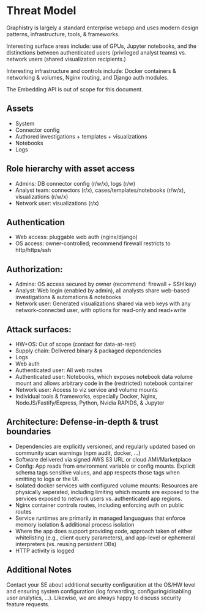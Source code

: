 # Threat Model

Graphistry is largely a standard enterprise webapp and uses modern design patterns, infrastructure, tools, & frameworks.

Interesting surface areas include: use of GPUs, Jupyter notebooks, and the distinctions between authenticated users (privileged analyst teams) vs. network users (shared visualization recipients.)

Interesting infrastructure and controls include: Docker containers & networking & volumes, Nginx routing, and Django auth modules.

The Embedding API is out of scope for this document.

## Assets
* System
* Connector config
* Authored investigations + templates + visualizations
* Notebooks
* Logs

## Role hierarchy with asset access
* Admins: DB connector config (r/w/x), logs (r/w)
* Analyst team: connectors (r/x), cases/templates/notebooks (r/w/x), visualizations (r/w/x)
* Network user: visualizations (r/x)

## Authentication
* Web access: pluggable web auth (nginx/django)
* OS access: owner-controlled; recommend firewall restricts to http/https/ssh

## Authorization:
* Admins: OS access secured by owner (recommend: firewall + SSH key)
* Analyst: Web login (enabled by admin), all analysts share web-based investigations & automations & notebooks
* Network user: Generated visualizations shared via web keys with any network-connected user, with options for  read-only and read+write

## Attack surfaces:
* HW+OS: Out of scope (contact for data-at-rest)
* Supply chain: Delivered binary & packaged dependencies
* Logs
* Web auth
* Authenticated user: All web routes
* Authenticated user: Notebooks, which exposes notebook data volume mount and allows arbitrary code in the (restricted) notebook container
* Network user: Access to viz service and volume mounts
* Individual tools & frameworks, especially Docker, Nginx, NodeJS/Fastify/Express, Python, Nvidia RAPIDS, & Jupyter

## Architecture: Defense-in-depth & trust boundaries
* Dependencies are explicitly versioned, and regularly updated based on community scan warnings (npm audit, docker, ...)
* Software delivered via signed AWS S3 URL or cloud AMI/Marketplace
* Config: App reads from environment variable or config mounts. Explicit schema tags sensitive values, and app respects those tags when emitting to logs or the UI.
* Isolated docker services with configured volume mounts: Resources are physically seperated, including limiting which mounts are exposed to the services exposed to network users vs. authenticated app regions.
* Nginx container controls routes, including enforcing auth on public routes
* Service runtimes are primarily in managed languagues that enforce memory isolation & additional process isolation
* Where the app does support providing code, approach taken of either whitelisting (e.g., client query parameters), and app-level or ephemeral interpreters (vs. reusing persistent DBs)
* HTTP activity is logged

## Additional Notes
Contact your SE about additional security configuration at the OS/HW level and ensuring system configuration (log forwarding, configuring/disabling user analytics, ...). Likewise, we are always happy to discuss security feature requests.
